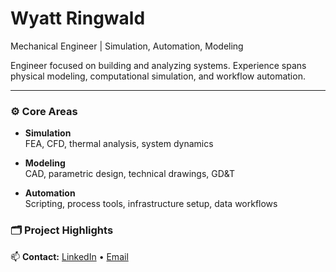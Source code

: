 # Wyatt Ringwald

Mechanical Engineer | Simulation, Automation, Modeling

Engineer focused on building and analyzing systems. Experience spans physical modeling, computational simulation, and workflow automation.

---

### ⚙️ Core Areas

- **Simulation**  
  FEA, CFD, thermal analysis, system dynamics

- **Modeling**  
  CAD, parametric design, technical drawings, GD&T

- **Automation**  
  Scripting, process tools, infrastructure setup, data workflows

### 🗂️ Project Highlights

📫 **Contact:** [LinkedIn](https://www.linkedin.com/in/wyatt-ringwald-a86b87345/) • [Email](wyattringwald15@gmail.com)
